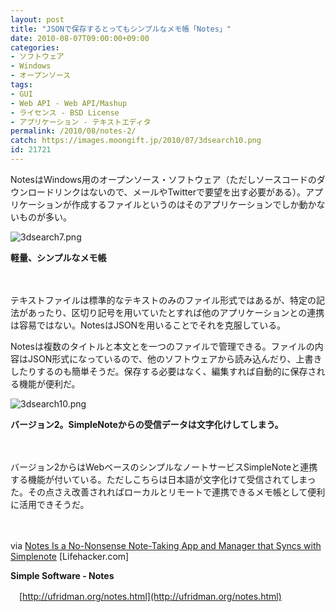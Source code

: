 ```yaml
---
layout: post
title: "JSONで保存するとってもシンプルなメモ帳「Notes」"
date: 2010-08-07T09:00:00+09:00
categories:
- ソフトウェア
- Windows
- オープンソース
tags: 
- GUI
- Web API - Web API/Mashup
- ライセンス - BSD License
- アプリケーション - テキストエディタ
permalink: /2010/08/notes-2/
catch: https://images.moongift.jp/2010/07/3dsearch10.png
id: 21721
---
```

NotesはWindows用のオープンソース・ソフトウェア（ただしソースコードのダウンロードリンクはないので、メールやTwitterで要望を出す必要がある）。アプリケーションが作成するファイルというのはそのアプリケーションでしか動かないものが多い。

  

![3dsearch7.png](https://images.moongift.jp/2010/07/3dsearch7.png)  
  
**軽量、シンプルなメモ帳**

  

　

  

テキストファイルは標準的なテキストのみのファイル形式ではあるが、特定の記法があったり、区切り記号を用いていたとすれば他のアプリケーションとの連携は容易ではない。NotesはJSONを用いることでそれを克服している。

  
<!--more-->

Notesは複数のタイトルと本文とを一つのファイルで管理できる。ファイルの内容はJSON形式になっているので、他のソフトウェアから読み込んだり、上書きしたりするのも簡単そうだ。保存する必要はなく、編集すれば自動的に保存される機能が便利だ。

  

![3dsearch10.png](https://images.moongift.jp/2010/07/3dsearch10.png)  
  
**バージョン2。SimpleNoteからの受信データは文字化けしてしまう。**

  

　

  

バージョン2からはWebベースのシンプルなノートサービスSimpleNoteと連携する機能が付いている。ただしこちらは日本語が文字化けて受信されてしまった。その点さえ改善されればローカルとリモートで連携できるメモ帳として便利に活用できそうだ。

  

　

  

via [Notes Is a No-Nonsense Note-Taking App and Manager that Syncs with Simplenote](http://lifehacker.com/5597753/notes-is-a-no%20nonsense-note%20taking-manager-that-syncs-with-simplenote) [Lifehacker.com]

  

**Simple Software - Notes**  
  
　[http://ufridman.org/notes.html](http://ufridman.org/notes.html)

  
